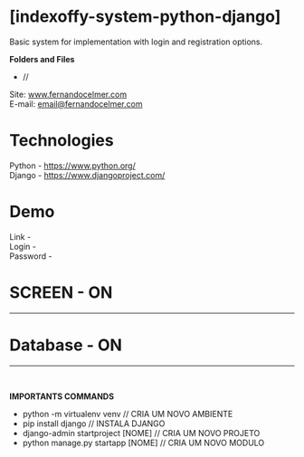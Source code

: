 # [indexoffy-system-python-django]

Basic system for implementation with login and registration options.

<p><b>Folders and Files</b></p>
<ul>
  <li> //  </li>
</ul>

Site: www.fernandocelmer.com
</br>
E-mail: email@fernandocelmer.com

# Technologies
Python - https://www.python.org/ <br> 
Django - https://www.djangoproject.com/ <br> 

# Demo
Link - <br> 
Login - <br> 
Password - <br> 

# SCREEN - ON 
________________________________
<p> 

# Database - ON
________________________________
<br>

<p><b>IMPORTANTS COMMANDS</b></p>
<ul>
    <li>python -m virtualenv venv           // CRIA UM NOVO AMBIENTE</li>
    <li>pip install django                  // INSTALA DJANGO</li>
    <li>django-admin startproject [NOME]    // CRIA UM NOVO PROJETO</li>
    <li>python manage.py startapp [NOME]    // CRIA UM NOVO MODULO</li>
</ul>


